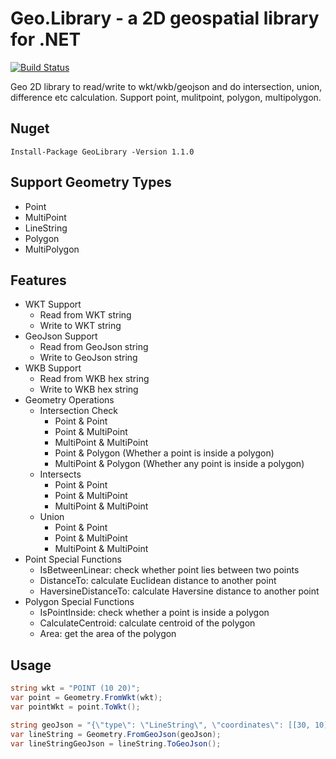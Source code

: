 # Geo.Library - a 2D geospatial library for .NET

[![Build Status](https://revitapp.visualstudio.com/GeoLibrary/_apis/build/status/GeoLibrary-ASP.NET%20Core-CI?branchName=master)](https://revitapp.visualstudio.com/GeoLibrary/_build/latest?definitionId=1)

Geo 2D library to read/write to wkt/wkb/geojson and do intersection, union, difference etc calculation. Support point, mulitpoint, polygon, multipolygon.

## Nuget
```
Install-Package GeoLibrary -Version 1.1.0
```

## Support Geometry Types
* Point
* MultiPoint
* LineString
* Polygon
* MultiPolygon

## Features
* WKT Support
  * Read from WKT string
  * Write to WKT string
* GeoJson Support
  * Read from GeoJson string
  * Write to GeoJson string
* WKB Support
  * Read from WKB hex string
  * Write to WKB hex string
* Geometry Operations
  * Intersection Check
    * Point & Point
    * Point & MultiPoint
    * MultiPoint & MultiPoint
    * Point & Polygon (Whether a point is inside a polygon)
    * MultiPoint & Polygon (Whether any point is inside a polygon)
  * Intersects
    * Point & Point
    * Point & MultiPoint
    * MultiPoint & MultiPoint
  * Union
    * Point & Point
    * Point & MultiPoint
    * MultiPoint & MultiPoint
* Point Special Functions
  * IsBetweenLinear: check whether point lies between two points
  * DistanceTo: calculate Euclidean distance to another point
  * HaversineDistanceTo: calculate Haversine distance to another point
* Polygon Special Functions
  * IsPointInside: check whether a point is inside a polygon
  * CalculateCentroid: calculate centroid of the polygon
  * Area: get the area of the polygon
    
## Usage

```csharp
string wkt = "POINT (10 20)";
var point = Geometry.FromWkt(wkt);
var pointWkt = point.ToWkt();

string geoJson = "{\"type\": \"LineString\", \"coordinates\": [[30, 10], [10, 30], [40, 40]] }"
var lineString = Geometry.FromGeoJson(geoJson);
var lineStringGeoJson = lineString.ToGeoJson();
```
